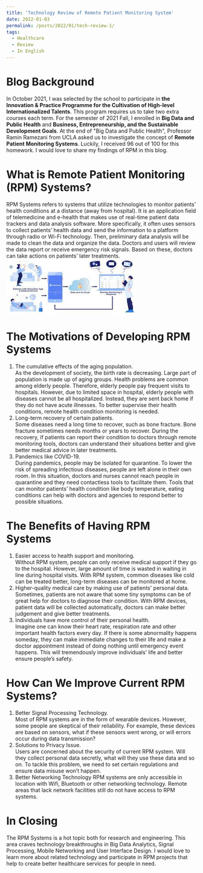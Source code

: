 ```yaml
---
title: 'Technology Review of Remote Patient Monitoring System'
date: 2022-01-03
permalink: /posts/2022/01/tech-review-1/
tags:
  - Healthcare
  - Review
  - In English
---
```

Blog Background
======
In October 2021, I was selected by the school to participate in **the Innovation & Practice Programme for the Cultivation of High-level Internationalized Talents**. This program requires us to take two extra courses each term. For the semester of 2021 Fall, I enrolled in **Big Data and Public Health** and **Business, Entrepreneurship, and the Sustainable Development Goals**. At the end of "Big Data and Public Health", Professor Ramin Ramezani from UCLA asked us to investigate the concept of **Remote Patient Monitoring Systems**. Luckily, I received 96 out of 100 for this homework. I would love to share my findings of RPM in this blog.

What is Remote Patient Monitoring (RPM) Systems?
======
RPM Systems refers to systems that utilize technologies to monitor patients’ health conditions at a distance (away from hospital). It is an application field of telemedicine and e-health that makes use of real-time patient data trackers and data analysis software. More specifically, it often uses sensors to collect patients’ health data and send the information to a platform through radio or Wi-Fi technology. Then, preliminary data analysis will be made to clean the data and organize the data. Doctors and users will review the data report or receive emergency risk signals. Based on these, doctors can take actions on patients’ later treatments.
![RPM IMAGE](rpm.jfif)  

The Motivations of Developing RPM Systems
======
1.	The cumulative effects of the aging population.  
As the development of society, the birth rate is decreasing. Large part of population is made up of aging groups. Health problems are common among elderly people. Therefore, elderly people pay frequent visits to hospitals. However, due to limited space in hospital, elderly people with diseases cannot be all hospitalized. Instead, they are sent back home if they do not have acute illnesses. To better supervise their health conditions, remote health condition monitoring is needed.
2.	Long-term recovery of certain patients.  
Some diseases need a long time to recover, such as bone fracture. Bone fracture sometimes needs months or years to recover. During the recovery, if patients can report their condition to doctors through remote monitoring tools, doctors can understand their situations better and give better medical advice in later treatments. 
3.	Pandemics like COVID-19.  
During pandemics, people may be isolated for quarantine. To lower the risk of spreading infectious diseases, people are left alone in their own room. In this situation, doctors and nurses cannot reach people in quarantine and they need contactless tools to facilitate them. Tools that can monitor patients’ health condition like body temperature, eating conditions can help with doctors and agencies to respond better to possible situations.

The Benefits of Having RPM Systems
======
1.	Easier access to health support and monitoring.  
Without RPM system, people can only receive medical support if they go to the hospital. However, large amount of time is wasted in waiting in line during hospital visits. With RPM system, common diseases like cold can be treated better, long-term diseases can be monitored at home.
2.	Higher-quality medical care by making use of patients' personal data.  
Sometimes, patients are not aware that some tiny symptoms can be of great help for doctors to diagnose their condition. With RPM devices, patient data will be collected automatically, doctors can make better judgement and give better treatments.  
3.	Individuals have more control of their personal health.  
Imagine one can know their heart rate, respiration rate and other important health factors every day. If there is some abnormality happens someday, they can make immediate changes to their life and make a doctor appointment instead of doing nothing until emergency event happens. This will tremendously improve individuals’ life and better ensure people’s safety.

How Can We Improve Current RPM Systems?
======
1.	Better Signal Processing Technology.  
Most of RPM systems are in the form of wearable devices. However, some people are skeptical of their reliability. For example, these devices are based on sensors, what if these sensors went wrong, or will errors occur during data transmission?
2.	Solutions to Privacy Issue.  
Users are concerned about the security of current RPM system. Will they collect personal data secretly, what will they use these data and so on. To tackle this problem, we need to set certain regulations and ensure data misuse won’t happen.
3.	Better Networking Technology
RPM systems are only accessible in location with Wifi, Bluetooth or other networking technology. Remote areas that lack network facilities still do not have access to RPM systems. 

In Closing
======
The RPM Systems is a hot topic both for research and engineering. This area craves technology breakthroughs in Big Data Analytics, Signal Processing, Mobile Networking and User Interface Design. I would love to learn more about related technology and participate in RPM projects that help to create better healthcare services for people in need.
